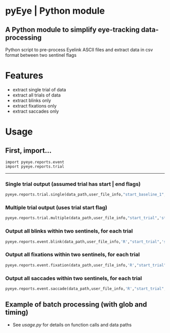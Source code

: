 # pyEye | Python module
## A Python module to simplify eye-tracking data-processing

Python script to pre-process Eyelink ASCII files and extract data in csv format between two sentinel flags

# Features
- extract single trial of data<br>
- extract all trials of data<br>
- extract blinks only<br>
- extract fixations only<br>
- extract saccades only<br>

# Usage
## First, import...

```
import pyeye.reports.event
import pyeye.reports.trial
```

------

### Single trial output (assumed trial has start | end flags)

```python
pyeye.reports.trial.single(data_path,user_file_info,"start_baseline_1","stop_baseline_1","BASELINE_1",".csv")
```

### Multiple trial output (uses trial start flag)

```python
pyeye.reports.trial.multiple(data_path,user_file_info,"start_trial",'stop_trial',"EXP",".csv")
```

### Output all blinks within two sentinels, for each trial

```python
pyeye.reports.event.blink(data_path,user_file_info,'R',"start_trial",'stop_trial',".csv")
```

### Output all fixations within two sentinels, for each trial

```python
pyeye.reports.event.fixation(data_path,user_file_info,'R',"start_trial",'stop_trial',".csv")
```

### Output all saccades within two sentinels, for each trial

```python
pyeye.reports.event.saccade(data_path,user_file_info,'R',"start_trial",'stop_trial',".csv")
```

## Example of batch processing (with glob and timing)
- See <i>usage.py</i> for details on function calls and data paths
